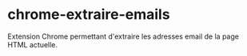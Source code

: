 # chrome-extraire-emails
Extension Chrome permettant d'extraire les adresses email de la page HTML actuelle.
